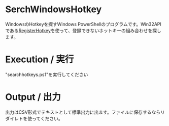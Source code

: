 # SerchWindowsHotkey
WindowsのHotkeyを探すWindows PowerShellのプログラムです。Win32APIである[RegisterHotkey](https://docs.microsoft.com/en-us/windows/win32/api/winuser/nf-winuser-registerhotkey "RegisterHotKey function (winuser.h)")を使って、登録できないホットキーの組み合わせを探します。
# Execution / 実行
"searchhotkeys.ps1"を実行してください
# Output / 出力
出力はCSV形式でテキストとして標準出力に出ます。ファイルに保存するならリダイレトを使ってください。

